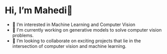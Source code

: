 # Hi, I’m Mahedi👋
- 👀 I’m interested in Machine Learning and Computer Vision
- 🌱 I'm currently working on generative models to solve computer vision problems.
- 💞️ I’m looking to collaborate on exciting projects that lie in the intersection of computer vision and machine learning.


<!---
mdmhriday/mdmhriday is a ✨ special ✨ repository because its `README.md` (this file) appears on your GitHub profile.
You can click the Preview link to take a look at your changes.
--->
